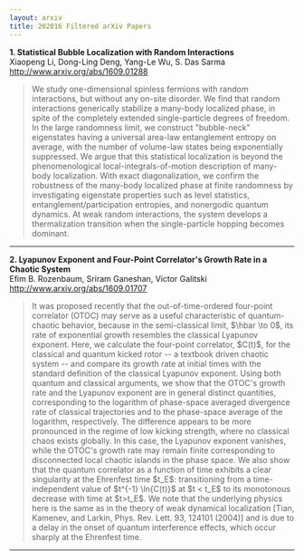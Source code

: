 ```yaml
---
layout: arxiv
title: 202016 Filtered arXiv Papers
---
```


**1.    Statistical Bubble Localization with Random Interactions**  
Xiaopeng Li, Dong-Ling Deng, Yang-Le Wu, S. Das Sarma  
http://www.arxiv.org/abs/1609.01288  
<blockquote>
<p>
We study one-dimensional spinless fermions with random interactions, but without any on-site disorder. We find that random interactions generically stabilize a many-body localized phase, in spite of the completely extended single-particle degrees of freedom. In the large randomness limit, we construct "bubble-neck" eigenstates having a universal area-law entanglement entropy on average, with the number of volume-law states being exponentially suppressed. We argue that this statistical localization is beyond the phenomenological local-integrals-of-motion description of many-body localization. With exact diagonalization, we confirm the robustness of the many-body localized phase at finite randomness by investigating eigenstate properties such as level statistics, entanglement/participation entropies, and nonergodic quantum dynamics. At weak random interactions, the system develops a thermalization transition when the single-particle hopping becomes dominant.
</p>
</blockquote>

------

**2.    Lyapunov Exponent and Four-Point Correlator's Growth Rate in a Chaotic System**  
Efim B. Rozenbaum, Sriram Ganeshan, Victor Galitski  
http://www.arxiv.org/abs/1609.01707  
<blockquote>
<p>
It was proposed recently that the out-of-time-ordered four-point correlator (OTOC) may serve as a useful characteristic of quantum-chaotic behavior, because in the semi-classical limit, $\hbar \to 0$, its rate of exponential growth resembles the classical Lyapunov exponent. Here, we calculate the four-point correlator, $C(t)$, for the classical and quantum kicked rotor -- a textbook driven chaotic system -- and compare its growth rate at initial times with the standard definition of the classical Lyapunov exponent. Using both quantum and classical arguments, we show that the OTOC's growth rate and the Lyapunov exponent are in general distinct quantities, corresponding to the logarithm of phase-space averaged divergence rate of classical trajectories and to the phase-space average of the logarithm, respectively. The difference appears to be more pronounced in the regime of low kicking strength, where no classical chaos exists globally. In this case, the Lyapunov exponent vanishes, while the OTOC's growth rate may remain finite corresponding to disconnected local chaotic islands in the phase space. We also show that the quantum correlator as a function of time exhibits a clear singularity at the Ehrenfest time $t_E$: transitioning from a time-independent value of $t^{-1} \ln{C(t)}$ at $t < t_E$ to its monotonous decrease with time at $t>t_E$. We note that the underlying physics here is the same as in the theory of weak dynamical localization [Tian, Kamenev, and Larkin, Phys. Rev. Lett. 93, 124101 (2004)] and is due to a delay in the onset of quantum interference effects, which occur sharply at the Ehrenfest time.
</p>
</blockquote>

------

